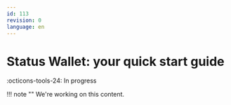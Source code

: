 ```yaml
---
id: 113
revision: 0
language: en
---
```


# Status Wallet: your quick start guide

:octicons-tools-24: In progress

!!! note ""
We're working on this content.
